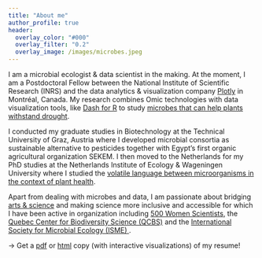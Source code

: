 ```yaml
---
title: "About me"
author_profile: true
header:
  overlay_color: "#000"
  overlay_filter: "0.2"
  overlay_image: /images/microbes.jpeg
---
```


<p>I am a microbial ecologist & data scientist in the making.
  At the moment, I am a Postdoctoral Fellow between the National Institute of Scientific Research (INRS)
  and the data analytics & visualization company <a href="https://plotly.com/">Plotly</a> in Montréal, Canada.
  My research combines Omic technologies with data visualization tools,
  like <a href="https://medium.com/plotly/announcing-dash-for-r-82dce99bae13">Dash for R</a> to
  study <a href="https://theconversation.com/microbial-aromas-might-save-crops-from-drought-103960">microbes that
    can help plants withstand drought</a>.</p>

<p>I conducted my graduate studies in Biotechnology at the Technical University of Graz, Austria where I developed
   microbial consortia as sustainable alternative to pesticides together with
   Egypt’s first organic agricultural organization SEKEM. I then moved to the Netherlands for my PhD studies at the Netherlands
   Institute of Ecology & Wageningen University where I studied the
   <a href="https://www.sciencedaily.com/releases/2017/04/170413190718.htm">volatile language between
   microorganisms in the context of plant health</a>. </p>

<p>Apart from dealing with microbes and data, I am passionate about bridging <a href="https://www.sciartmagazine.com/the-art-of-microbial-communication.html">arts & science</a> and making science more
  inclusive and accessible for which I have been active in organization including
  <a href="https://500womenscientists.org/">500 Women Scientists</a>, the <a href="https://qcbs.ca/">Quebec Center for
    Biodiversity Science (QCBS)</a> and the <a href="https://www.isme-microbes.org/">International Society for Microbial Ecology (ISME)
    </a>.</p>

<p>→ Get a <a href="https://github.com/ruthlys/Resume/blob/master/Resume.pdf">pdf</a> or <a href="https://github.com/ruthlys/Resume/blob/master/Resume.html">html</a>
  copy (with interactive visualizations) of my resume!</p>
